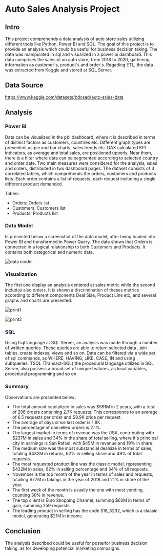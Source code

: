 # Auto Sales Analysis Project

## Intro
This project comprehends a data analysis of auto store sales utilizing different tools like Python, Power BI and SQL. The goal of this project is to provide an analysis which could be useful for business decision taking. The data was manipulated in sql and visualized in a power bi dashboard. This data comprises the sales of an auto store, from 2018 to 2020, gathering information as customer´s, product´s and order´s. Regading ETL, the data was extracted from Kaggle and stored at SQL Server. 

## Data Source 
https://www.kaggle.com/datasets/ddosad/auto-sales-data

## Analysis

### Power Bi 

Data can be visualized in the pbi dashboard, where it is described in terms of distinct factors as customers, countries etc. Different graph types are presented, as pie and bar charts, sales trends etc. DAX calculated KPI indicators, as average and total sales, are positioned upperly. Near them, there is a filter where data can be segmented according to selected country and order date. Two main measures were considered for the analysis, sales and orders, distributed in two dashboard pages. The dataset consists of 3 correlated tables, which comprehends the orders, customers and products lists. Each order contains a list of requests, each request including a single different product demanded. 


Tables:
- Orders: Orders list
- Customers: Customers list
- Products: Products list

### Data Model

Is presented below a screenshot of the data model, after being loaded into Power BI and transformed in Power Query. The data shows that Orders is connected in a logical relationship to both Customers and Products. It contains both categorical and numeric data.


![data model](https://github.com/CarlosLacerda1/Project-Auto-Sales-Analysis/assets/122105130/b77663d7-8069-4ace-a5ff-4f70a907f1c3)



### Visualization
 The first one display an analysis centered at sales metric while the second includes also orders. It is shown a discrimination of theses metrics according to different components Deal Size, Product Line etc, and several graphs and charts are presented. 

![print1](https://github.com/CarlosLacerda1/Project-Auto-Sales-Analysis/assets/122105130/43726867-fe8f-4c4f-b488-090cfd5f9318)

 ![print2](https://github.com/CarlosLacerda1/Project-Auto-Sales-Analysis/assets/122105130/834d3fdc-5d02-49a3-a674-886a120f3b5a)

### SQL 

Using tsql language at SQL Server, an analysis was made through a number of written
queries. These queries are able to return selected data , join tables, create indexes, views and so on. Data can be filtered via a wide set of sql commands, as WHERE, HAVING, LIKE, CASE, IN and using subqueries. TSQL (Transact-SQL) the procedural language utilized in SQL Server, also possess a broad set of unique features, as local variables, procedural programming and so on.  
### Summary

Observations are presented below:

- The total amount capitalized in sales was $691M in 2 years, with a total of 298 orders containing 2.7K requests. This corresponds to an average of 6.5 requests per order and $8.9K price per request.
- The average of days since last order is 1.8K .
- The percentage of cancelled orders is 2.1%.
- The largest market in terms of revenue was the USA, contributing with $237M in sales and 34% in the share of total selling, where it´s principal city in earnings is San Rafael, with $45M in revenue and 19% in share.
- The medium size was the most substancial dealsize in terms of sales, totaling $432M in returns, 62% in selling share and 49% of total requests.
- The most requested product line was the classic model, representing $432M in sales, 62% in selling percentage and 34% of all requests.
- November is the top month of the year in terms of sales and requests, totailing $77M in takings in the year of 2018 and 21% in share of the year. 
- The first week of the month is usually the one with most vending, counting 30% in revenue.
- The top client is Euro Shopping Channel, summing $62M in terms of gain, summing 259 requests.
- The leading product in selling has the code S18_3232, which is a classic model, generating $21M in income.
  


## Conclusion

The analysis described could be useful for posterior business decision taking, as for developing potencial marketing campaigns. 


                                                                                                                   

